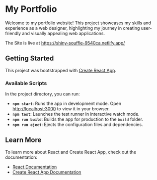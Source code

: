 # My Portfolio

Welcome to my portfolio website! This project showcases my skills and experience as a web designer, highlighting my journey in creating user-friendly and visually appealing web applications.

The Site is live at https://shiny-souffle-9540ca.netlify.app/ 

## Getting Started

This project was bootstrapped with [Create React App](https://github.com/facebook/create-react-app).

### Available Scripts

In the project directory, you can run:

- **`npm start`**: Runs the app in development mode. Open [http://localhost:3000](http://localhost:3000) to view it in your browser.
- **`npm test`**: Launches the test runner in interactive watch mode.
- **`npm run build`**: Builds the app for production to the `build` folder.
- **`npm run eject`**: Ejects the configuration files and dependencies.

## Learn More

To learn more about React and Create React App, check out the documentation:
- [React Documentation](https://reactjs.org/)
- [Create React App Documentation](https://facebook.github.io/create-react-app/docs/getting-started)
